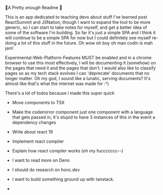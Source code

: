 🚀A Pretty *enough* Readme 🦆

This is an app dedicated to teaching devs about stuff I've learned post ReactSummit and JSNation,
though I want to expand the tool to be more generic, so I can start to take notes for myself, and get a better idea of some of the software I'm building.
So far it's just a simple SPA and I think it will continue to be a simple SPA for now but I could definitely see myself re-doing a lot of this stuff in the future.
Oh wow oh boy oh man codin is mah jam!


Experimental-Web-Platform-Features MUST be enabled and in a chrome browser to use this most effectively,
I will be documenting it (somehow) on the pages that need it and the pages that don't.
I would also like to classify pages so as my tech stack evolves I can 'deprecate' documents that no longer matter.
Oh my god, I sound like a lunatic, serving documents? It's almost like that's what the internet was made for :^)

There's a lot of todos because i made this super quick
- Move components to TSX
- Make the codemirror component just one component with a language that gets passed in, it's stupid to have 3 instances of this in the event a dependency changes
- Write about react 19
- Implement react compiler
- Explain how react compiler works (oh my fuccccccc--)

- I want to read more on Deno
- I should do research on honc.dev
- I want to build something ground up with tanstack.
- 
